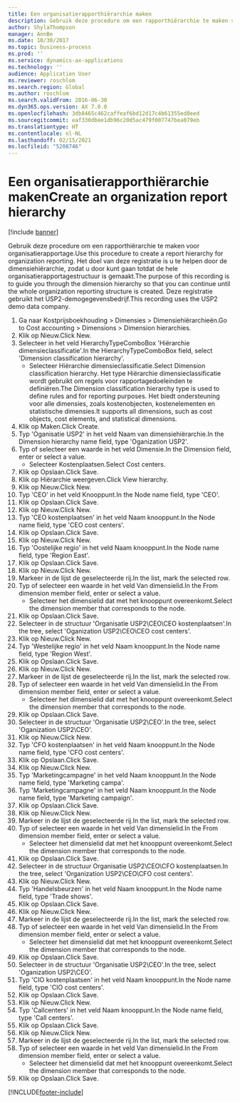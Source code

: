 ```yaml
---
title: Een organisatierapporthiërarchie maken
description: Gebruik deze procedure om een rapporthiërarchie te maken voor organisatierapportage.
author: ShylaThompson
manager: AnnBe
ms.date: 10/30/2017
ms.topic: business-process
ms.prod: ''
ms.service: dynamics-ax-applications
ms.technology: ''
audience: Application User
ms.reviewer: roschlom
ms.search.region: Global
ms.author: roschlom
ms.search.validFrom: 2016-06-30
ms.dyn365.ops.version: AX 7.0.0
ms.openlocfilehash: 3db8465c462caffeaf6bd12d17c4b61355ed8eed
ms.sourcegitcommit: eaf330dbee1db96c20d5ac479f007747bea079eb
ms.translationtype: HT
ms.contentlocale: nl-NL
ms.lasthandoff: 02/15/2021
ms.locfileid: "5208746"
---
```

# <a name="create-an-organization-report-hierarchy"></a><span data-ttu-id="49c3a-103">Een organisatierapporthiërarchie maken</span><span class="sxs-lookup"><span data-stu-id="49c3a-103">Create an organization report hierarchy</span></span>

[!include [banner](../../includes/banner.md)]

<span data-ttu-id="49c3a-104">Gebruik deze procedure om een rapporthiërarchie te maken voor organisatierapportage.</span><span class="sxs-lookup"><span data-stu-id="49c3a-104">Use this procedure to create a report hierarchy for organization reporting.</span></span> <span data-ttu-id="49c3a-105">Het doel van deze registratie is u te helpen door de dimensiehiërarchie, zodat u door kunt gaan totdat de hele organisatierapportagestructuur is gemaakt.</span><span class="sxs-lookup"><span data-stu-id="49c3a-105">The purpose of this recording is to guide you through the dimension hierarchy so that you can continue until the whole organization reporting structure is created.</span></span> <span data-ttu-id="49c3a-106">Deze registratie gebruikt het USP2-demogegevensbedrijf.</span><span class="sxs-lookup"><span data-stu-id="49c3a-106">This recording uses the USP2 demo data company.</span></span>

1. <span data-ttu-id="49c3a-107">Ga naar Kostprijsboekhouding > Dimensies > Dimensiehiërarchieën.</span><span class="sxs-lookup"><span data-stu-id="49c3a-107">Go to Cost accounting > Dimensions > Dimension hierarchies.</span></span>
2. <span data-ttu-id="49c3a-108">Klik op Nieuw.</span><span class="sxs-lookup"><span data-stu-id="49c3a-108">Click New.</span></span>
3. <span data-ttu-id="49c3a-109">Selecteer in het veld HierarchyTypeComboBox 'Hiërarchie dimensieclassificatie'.</span><span class="sxs-lookup"><span data-stu-id="49c3a-109">In the HierarchyTypeComboBox field, select 'Dimension classification hierarchy'.</span></span>
    * <span data-ttu-id="49c3a-110">Selecteer Hiërarchie dimensieclassificatie.</span><span class="sxs-lookup"><span data-stu-id="49c3a-110">Select Dimension classification hierarchy.</span></span> <span data-ttu-id="49c3a-111">Het type Hiërarchie dimensieclassificatie wordt gebruikt om regels voor rapportagedoeleinden te definiëren.</span><span class="sxs-lookup"><span data-stu-id="49c3a-111">The Dimension classification hierarchy type is used to define rules and for reporting purposes.</span></span> <span data-ttu-id="49c3a-112">Het biedt ondersteuning voor alle dimensies, zoals kostenobjecten, kostenelementen en statistische dimensies.</span><span class="sxs-lookup"><span data-stu-id="49c3a-112">It supports all dimensions, such as cost objects, cost elements, and statistical dimensions.</span></span>  
4. <span data-ttu-id="49c3a-113">Klik op Maken.</span><span class="sxs-lookup"><span data-stu-id="49c3a-113">Click Create.</span></span>
5. <span data-ttu-id="49c3a-114">Typ 'Oganisatie USP2' in het veld Naam van dimensiehiërarchie.</span><span class="sxs-lookup"><span data-stu-id="49c3a-114">In the Dimension hierarchy name field, type 'Oganization USP2'.</span></span>
6. <span data-ttu-id="49c3a-115">Typ of selecteer een waarde in het veld Dimensie.</span><span class="sxs-lookup"><span data-stu-id="49c3a-115">In the Dimension field, enter or select a value.</span></span>
    * <span data-ttu-id="49c3a-116">Selecteer Kostenplaatsen.</span><span class="sxs-lookup"><span data-stu-id="49c3a-116">Select Cost centers.</span></span>  
7. <span data-ttu-id="49c3a-117">Klik op Opslaan.</span><span class="sxs-lookup"><span data-stu-id="49c3a-117">Click Save.</span></span>
8. <span data-ttu-id="49c3a-118">Klik op Hiërarchie weergeven.</span><span class="sxs-lookup"><span data-stu-id="49c3a-118">Click View hierarchy.</span></span>
9. <span data-ttu-id="49c3a-119">Klik op Nieuw.</span><span class="sxs-lookup"><span data-stu-id="49c3a-119">Click New.</span></span>
10. <span data-ttu-id="49c3a-120">Typ 'CEO' in het veld Knooppunt.</span><span class="sxs-lookup"><span data-stu-id="49c3a-120">In the Node name field, type 'CEO'.</span></span>
11. <span data-ttu-id="49c3a-121">Klik op Opslaan.</span><span class="sxs-lookup"><span data-stu-id="49c3a-121">Click Save.</span></span>
12. <span data-ttu-id="49c3a-122">Klik op Nieuw.</span><span class="sxs-lookup"><span data-stu-id="49c3a-122">Click New.</span></span>
13. <span data-ttu-id="49c3a-123">Typ 'CEO kostenplaatsen' in het veld Naam knooppunt.</span><span class="sxs-lookup"><span data-stu-id="49c3a-123">In the Node name field, type 'CEO cost centers'.</span></span>
14. <span data-ttu-id="49c3a-124">Klik op Opslaan.</span><span class="sxs-lookup"><span data-stu-id="49c3a-124">Click Save.</span></span>
15. <span data-ttu-id="49c3a-125">Klik op Nieuw.</span><span class="sxs-lookup"><span data-stu-id="49c3a-125">Click New.</span></span>
16. <span data-ttu-id="49c3a-126">Typ 'Oostelijke regio' in het veld Naam knooppunt.</span><span class="sxs-lookup"><span data-stu-id="49c3a-126">In the Node name field, type 'Region East'.</span></span>
17. <span data-ttu-id="49c3a-127">Klik op Opslaan.</span><span class="sxs-lookup"><span data-stu-id="49c3a-127">Click Save.</span></span>
18. <span data-ttu-id="49c3a-128">Klik op Nieuw.</span><span class="sxs-lookup"><span data-stu-id="49c3a-128">Click New.</span></span>
19. <span data-ttu-id="49c3a-129">Markeer in de lijst de geselecteerde rij.</span><span class="sxs-lookup"><span data-stu-id="49c3a-129">In the list, mark the selected row.</span></span>
20. <span data-ttu-id="49c3a-130">Typ of selecteer een waarde in het veld Van dimensielid.</span><span class="sxs-lookup"><span data-stu-id="49c3a-130">In the From dimension member field, enter or select a value.</span></span>
    * <span data-ttu-id="49c3a-131">Selecteer het dimensielid dat met het knooppunt overeenkomt.</span><span class="sxs-lookup"><span data-stu-id="49c3a-131">Select the dimension member that corresponds to the node.</span></span>  
21. <span data-ttu-id="49c3a-132">Klik op Opslaan.</span><span class="sxs-lookup"><span data-stu-id="49c3a-132">Click Save.</span></span>
22. <span data-ttu-id="49c3a-133">Selecteer in de structuur 'Organisatie USP2\CEO\CEO kostenplaatsen'.</span><span class="sxs-lookup"><span data-stu-id="49c3a-133">In the tree, select 'Oganization USP2\CEO\CEO cost centers'.</span></span>
23. <span data-ttu-id="49c3a-134">Klik op Nieuw.</span><span class="sxs-lookup"><span data-stu-id="49c3a-134">Click New.</span></span>
24. <span data-ttu-id="49c3a-135">Typ 'Westelijke regio' in het veld Naam knooppunt.</span><span class="sxs-lookup"><span data-stu-id="49c3a-135">In the Node name field, type 'Region West'.</span></span>
25. <span data-ttu-id="49c3a-136">Klik op Opslaan.</span><span class="sxs-lookup"><span data-stu-id="49c3a-136">Click Save.</span></span>
26. <span data-ttu-id="49c3a-137">Klik op Nieuw.</span><span class="sxs-lookup"><span data-stu-id="49c3a-137">Click New.</span></span>
27. <span data-ttu-id="49c3a-138">Markeer in de lijst de geselecteerde rij.</span><span class="sxs-lookup"><span data-stu-id="49c3a-138">In the list, mark the selected row.</span></span>
28. <span data-ttu-id="49c3a-139">Typ of selecteer een waarde in het veld Van dimensielid.</span><span class="sxs-lookup"><span data-stu-id="49c3a-139">In the From dimension member field, enter or select a value.</span></span>
    * <span data-ttu-id="49c3a-140">Selecteer het dimensielid dat met het knooppunt overeenkomt.</span><span class="sxs-lookup"><span data-stu-id="49c3a-140">Select the dimension member that corresponds to the node.</span></span>  
29. <span data-ttu-id="49c3a-141">Klik op Opslaan.</span><span class="sxs-lookup"><span data-stu-id="49c3a-141">Click Save.</span></span>
30. <span data-ttu-id="49c3a-142">Selecteer in de structuur 'Organisatie USP2\CEO'.</span><span class="sxs-lookup"><span data-stu-id="49c3a-142">In the tree, select 'Oganization USP2\CEO'.</span></span>
31. <span data-ttu-id="49c3a-143">Klik op Nieuw.</span><span class="sxs-lookup"><span data-stu-id="49c3a-143">Click New.</span></span>
32. <span data-ttu-id="49c3a-144">Typ 'CFO kostenplaatsen' in het veld Naam knooppunt.</span><span class="sxs-lookup"><span data-stu-id="49c3a-144">In the Node name field, type 'CFO cost centers'.</span></span>
33. <span data-ttu-id="49c3a-145">Klik op Opslaan.</span><span class="sxs-lookup"><span data-stu-id="49c3a-145">Click Save.</span></span>
34. <span data-ttu-id="49c3a-146">Klik op Nieuw.</span><span class="sxs-lookup"><span data-stu-id="49c3a-146">Click New.</span></span>
35. <span data-ttu-id="49c3a-147">Typ 'Marketingcampagne' in het veld Naam knooppunt.</span><span class="sxs-lookup"><span data-stu-id="49c3a-147">In the Node name field, type 'Marketing campa'.</span></span>
36. <span data-ttu-id="49c3a-148">Typ 'Marketingcampagne' in het veld Naam knooppunt.</span><span class="sxs-lookup"><span data-stu-id="49c3a-148">In the Node name field, type 'Marketing campaign'.</span></span>
37. <span data-ttu-id="49c3a-149">Klik op Opslaan.</span><span class="sxs-lookup"><span data-stu-id="49c3a-149">Click Save.</span></span>
38. <span data-ttu-id="49c3a-150">Klik op Nieuw.</span><span class="sxs-lookup"><span data-stu-id="49c3a-150">Click New.</span></span>
39. <span data-ttu-id="49c3a-151">Markeer in de lijst de geselecteerde rij.</span><span class="sxs-lookup"><span data-stu-id="49c3a-151">In the list, mark the selected row.</span></span>
40. <span data-ttu-id="49c3a-152">Typ of selecteer een waarde in het veld Van dimensielid.</span><span class="sxs-lookup"><span data-stu-id="49c3a-152">In the From dimension member field, enter or select a value.</span></span>
    * <span data-ttu-id="49c3a-153">Selecteer het dimensielid dat met het knooppunt overeenkomt.</span><span class="sxs-lookup"><span data-stu-id="49c3a-153">Select the dimension member that corresponds to the node.</span></span>  
41. <span data-ttu-id="49c3a-154">Klik op Opslaan.</span><span class="sxs-lookup"><span data-stu-id="49c3a-154">Click Save.</span></span>
42. <span data-ttu-id="49c3a-155">Selecteer in de structuur Organisatie USP2\CEO\CFO kostenplaatsen.</span><span class="sxs-lookup"><span data-stu-id="49c3a-155">In the tree, select 'Organization USP2\CEO\CFO cost centers'.</span></span>
43. <span data-ttu-id="49c3a-156">Klik op Nieuw.</span><span class="sxs-lookup"><span data-stu-id="49c3a-156">Click New.</span></span>
44. <span data-ttu-id="49c3a-157">Typ 'Handelsbeurzen' in het veld Naam knooppunt.</span><span class="sxs-lookup"><span data-stu-id="49c3a-157">In the Node name field, type 'Trade shows'.</span></span>
45. <span data-ttu-id="49c3a-158">Klik op Opslaan.</span><span class="sxs-lookup"><span data-stu-id="49c3a-158">Click Save.</span></span>
46. <span data-ttu-id="49c3a-159">Klik op Nieuw.</span><span class="sxs-lookup"><span data-stu-id="49c3a-159">Click New.</span></span>
47. <span data-ttu-id="49c3a-160">Markeer in de lijst de geselecteerde rij.</span><span class="sxs-lookup"><span data-stu-id="49c3a-160">In the list, mark the selected row.</span></span>
48. <span data-ttu-id="49c3a-161">Typ of selecteer een waarde in het veld Van dimensielid.</span><span class="sxs-lookup"><span data-stu-id="49c3a-161">In the From dimension member field, enter or select a value.</span></span>
    * <span data-ttu-id="49c3a-162">Selecteer het dimensielid dat met het knooppunt overeenkomt.</span><span class="sxs-lookup"><span data-stu-id="49c3a-162">Select the dimension member that corresponds to the node.</span></span>  
49. <span data-ttu-id="49c3a-163">Klik op Opslaan.</span><span class="sxs-lookup"><span data-stu-id="49c3a-163">Click Save.</span></span>
50. <span data-ttu-id="49c3a-164">Selecteer in de structuur 'Organisatie USP2\CEO'.</span><span class="sxs-lookup"><span data-stu-id="49c3a-164">In the tree, select 'Oganization USP2\CEO'.</span></span>
51. <span data-ttu-id="49c3a-165">Typ 'CIO kostenplaatsen' in het veld Naam knooppunt.</span><span class="sxs-lookup"><span data-stu-id="49c3a-165">In the Node name field, type 'CIO cost centers'.</span></span>
52. <span data-ttu-id="49c3a-166">Klik op Opslaan.</span><span class="sxs-lookup"><span data-stu-id="49c3a-166">Click Save.</span></span>
53. <span data-ttu-id="49c3a-167">Klik op Nieuw.</span><span class="sxs-lookup"><span data-stu-id="49c3a-167">Click New.</span></span>
54. <span data-ttu-id="49c3a-168">Typ 'Callcenters' in het veld Naam knooppunt.</span><span class="sxs-lookup"><span data-stu-id="49c3a-168">In the Node name field, type 'Call centers'.</span></span>
55. <span data-ttu-id="49c3a-169">Klik op Opslaan.</span><span class="sxs-lookup"><span data-stu-id="49c3a-169">Click Save.</span></span>
56. <span data-ttu-id="49c3a-170">Klik op Nieuw.</span><span class="sxs-lookup"><span data-stu-id="49c3a-170">Click New.</span></span>
57. <span data-ttu-id="49c3a-171">Markeer in de lijst de geselecteerde rij.</span><span class="sxs-lookup"><span data-stu-id="49c3a-171">In the list, mark the selected row.</span></span>
58. <span data-ttu-id="49c3a-172">Typ of selecteer een waarde in het veld Van dimensielid.</span><span class="sxs-lookup"><span data-stu-id="49c3a-172">In the From dimension member field, enter or select a value.</span></span>
    * <span data-ttu-id="49c3a-173">Selecteer het dimensielid dat met het knooppunt overeenkomt.</span><span class="sxs-lookup"><span data-stu-id="49c3a-173">Select the dimension member that corresponds to the node.</span></span>  
59. <span data-ttu-id="49c3a-174">Klik op Opslaan.</span><span class="sxs-lookup"><span data-stu-id="49c3a-174">Click Save.</span></span>



[!INCLUDE[footer-include](../../../includes/footer-banner.md)]